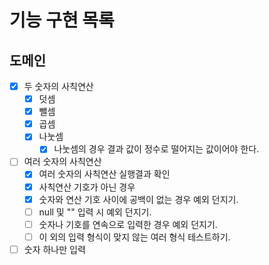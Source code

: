 # 기능 구현 목록

## 도메인
- [x] 두 숫자의 사칙연산
  - [x] 덧셈
  - [x] 뺄셈
  - [x] 곱셈
  - [x] 나눗셈
    - [x] 나눗셈의 경우 결과 값이 정수로 떨어지는 값이어야 한다.
- [ ] 여러 숫자의 사칙연산
  - [x] 여러 숫자의 사칙연산 실행결과 확인
  - [x] 사칙연산 기호가 아닌 경우
  - [x] 숫자와 연산 기호 사이에 공백이 없는 경우 예외 던지기.
  - [ ] null 및 "" 입력 시 예외 던지기.
  - [ ] 숫자나 기호를 연속으로 입력한 경우 예외 던지기.
  - [ ] 이 외의 입력 형식이 맞지 않는 여러 형식 테스트하기.
- [ ] 숫자 하나만 입력